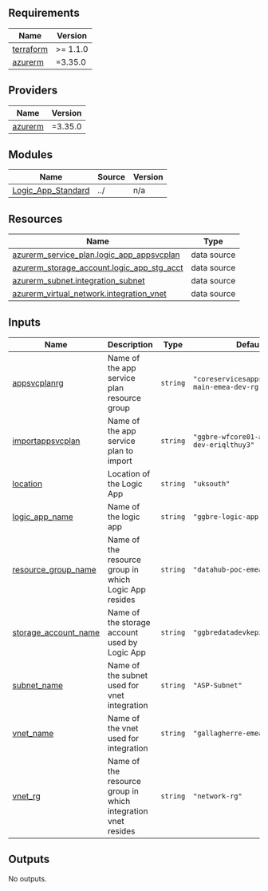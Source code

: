 ## Requirements

| Name | Version |
|------|---------|
| <a name="requirement_terraform"></a> [terraform](#requirement\_terraform) | >= 1.1.0 |
| <a name="requirement_azurerm"></a> [azurerm](#requirement\_azurerm) | =3.35.0 |

## Providers

| Name | Version |
|------|---------|
| <a name="provider_azurerm"></a> [azurerm](#provider\_azurerm) | =3.35.0 |

## Modules

| Name | Source | Version |
|------|--------|---------|
| <a name="module_Logic_App_Standard"></a> [Logic\_App\_Standard](#module\_Logic\_App\_Standard) | ../ | n/a |

## Resources

| Name | Type |
|------|------|
| [azurerm_service_plan.logic_app_appsvcplan](https://registry.terraform.io/providers/hashicorp/azurerm/3.35.0/docs/data-sources/service_plan) | data source |
| [azurerm_storage_account.logic_app_stg_acct](https://registry.terraform.io/providers/hashicorp/azurerm/3.35.0/docs/data-sources/storage_account) | data source |
| [azurerm_subnet.integration_subnet](https://registry.terraform.io/providers/hashicorp/azurerm/3.35.0/docs/data-sources/subnet) | data source |
| [azurerm_virtual_network.integration_vnet](https://registry.terraform.io/providers/hashicorp/azurerm/3.35.0/docs/data-sources/virtual_network) | data source |

## Inputs

| Name | Description | Type | Default | Required |
|------|-------------|------|---------|:--------:|
| <a name="input_appsvcplanrg"></a> [appsvcplanrg](#input\_appsvcplanrg) | Name of the app service plan resource group | `string` | `"coreservicesappserviceplan-main-emea-dev-rg"` | no |
| <a name="input_importappsvcplan"></a> [importappsvcplan](#input\_importappsvcplan) | Name of the app service plan to import | `string` | `"ggbre-wfcore01-appsvcplan-dev-eriqlthuy3"` | no |
| <a name="input_location"></a> [location](#input\_location) | Location of the Logic App | `string` | `"uksouth"` | no |
| <a name="input_logic_app_name"></a> [logic\_app\_name](#input\_logic\_app\_name) | Name of the logic app | `string` | `"ggbre-logic-app"` | no |
| <a name="input_resource_group_name"></a> [resource\_group\_name](#input\_resource\_group\_name) | Name of the resource group in which Logic App resides | `string` | `"datahub-poc-emea-dev-rg"` | no |
| <a name="input_storage_account_name"></a> [storage\_account\_name](#input\_storage\_account\_name) | Name of the storage account used by Logic App | `string` | `"ggbredatadevkepzwfr15y"` | no |
| <a name="input_subnet_name"></a> [subnet\_name](#input\_subnet\_name) | Name of the subnet used for vnet integration | `string` | `"ASP-Subnet"` | no |
| <a name="input_vnet_name"></a> [vnet\_name](#input\_vnet\_name) | Name of the vnet used for integration | `string` | `"gallagherre-emea-dev-vnet"` | no |
| <a name="input_vnet_rg"></a> [vnet\_rg](#input\_vnet\_rg) | Name of the resource group in which integration vnet resides | `string` | `"network-rg"` | no |

## Outputs

No outputs.
